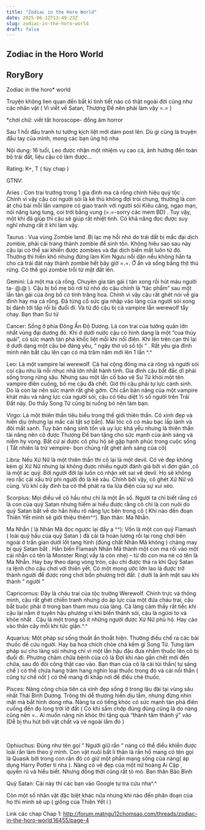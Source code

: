 ```yaml
---
title: "Zodiac in the Horo World"
date: 2025-06-12T13:49:23Z
slug: zodiac-in-the-horo-world
draft: false
---
```


## Zodiac in the Horo World

## RoryBory

Zodiac in the horo* world
 
Truyện không lien quan đến bất kì tình tiết nào có thật ngoài đời cũng như các nhân vật ( Vì viết về Satan, Thượng Đế nên phải làm vậy =.=  )
 
*chơi chữ: viết tắt horoscope- đồng âm horror
 
Sau 1 hồi đấu tranh tư tưởng kịch liệt mới dám post lên. Dù gì cũng là truyện đầu tay của mình, mong các bạn ủng hộ nha
 
Nội dung: 16 tuổi, Leo được nhận một nhiệm vụ cao cả, ảnh hưởng đến toàn bộ trái đất, liệu cậu có làm được...
 
Rating: K+, T ( tùy chap )
 
 
GTNV:
 
Aries : Con trai trưởng trong 1 gia đình ma cà rồng chính hiệu quý tộc . Chính vì vậy cậu coi người sói là kẻ thù không đợi tròi chung, thường là con át chủ bài mỗi lần vampire có giao tranh với người sói Kiêu căng, ngạo mạn, nói năng lung tung, coi trời bằng vung (=.=-sorry các mem BD) . Tuy vậy, một khi đã giúp thì cậu sẽ giúp rất nhiệt tình. Có khả năng đọc được suy nghĩ nhưng rất ít khi làm vậy.
 

 
Taurus : Vua vùng Zombie land .Bị lạc mẹ hồi nhỏ do trái đất bị mắc đại dịch zombie, phải cải trang thành zombie để sinh tồn. Không hiêu sao sau này cậu lại có thể sai khiến được zombies và đại dịch biến mất luôn từ đó. Thường thì hiền khô nhưng đừng làm Kim Ngưu nổi dận nếu không hắn ta cho cả trái đát này thành zombie hết bây giờ =.=. Ở ẩn và sống bằng thịt thú rừng. Có thể gọi zombie trồi từ mặt đất lên.

 
Gemini: Là một ma cà rồng. Chuyên gia tán gái ( tán xong rồi hút máu người ta- @.@ ). Cậu bị bố mẹ bỏ rơi từ nhỏ do cậu chính là “tác phẩm” sau một lần tán gái của ông bố có tính trăng hoa. Chính vì vậy cậu rất ghét nói về gia đình hay ma cà rồng. Đã từng cố sức gia nhập vào làng của người sói xong bị đánh tới tấp rồi bị đuổi đi. Và từ đó cậu bị cả vampire lẫn werewolf tẩy chay. Bạn than Sư tử

 
Cancer: Sống ở phía Đông Ấn Độ Dương. Là con trai của tướng quân lớn nhất vùng đại dương đó. Khi ở dưới nước cậu có hình dang là một “cua thủy quái”, có sức mạnh tàn phá khốc liệt mỗi khi nổi điên. Khi lên trên cạn thì lại ở dưới dạng một cậu bé đáng yêu, “ ngây thơ vô số tội “ . Rất yêu gia đình mình nên bắt cậu lên cạn có mà trăm năm mới lên 1 lần ^.^

 
Leo: Là một vampire lai werewolf. Cả hai cộng đông ma cà rông và người sói coi cậu nhu là nỗi nhục nhã lớn nhất hành tinh. Gia đình cậu bất đắc dĩ phải sống trong rừng sâu. Nhưng sau một lần cố bảo vệ Sư Tử khỏi một tên vampire điên cuồng, bố mẹ cậu đã chết. Giờ thì cậu phải tự lực cánh sinh. Do là con lai nên sức mạnh rất ghê gớm. Chỉ cần bản năng của một vampire khát máu và năng lực của người sói, cậu có tiêu diệt ½ số người trên Trái Đất này. Do thấy Song Tử cũng bị ruồng bỏ nên làm bạn.

 
Virgo: Là một thiên thần tiêu biểu trong thế giới thiên thần. Cô xinh đẹp và hiền dịu (nhưng lại mắc cái tật sợ bẩn). Mái tóc cô có màu bạc lấp lánh và đôi mắt xanh. Tuy bản năng sinh tồn và uy lực khá yếu nhưng là thiên thần tài năng nên cô được Thượng Đế ban tặng cho sức mạnh của ánh sáng và niềm hy vọng. Bất cứ ai được cô phu hộ sẽ gặp hạnh phúc trong cuộc sống ( Tất nhiên là trừ vempire- bọn chúng rất ghét ánh sáng của cô)

 
Libra: Nếu Xử Nữ là một thiên thần thì cô lại là một devil. Có vẻ đep không kém gì Xử Nữ nhưng lại không được nhiều người đánh giá bởi vì đơn giản ,cô là một ác quỷ. Bời ngưởi đời lại luôn có nhận xét sai về devil. Họ sẽ không reo rắc cái xấu trừ phi người đó là kẻ xâu. Chính bởi vậy, cô ghét Xử Nữ vô cùng. Vũ khí cây đinh ba có thể phát ra tia lửa điện của sự xui xẻo.

 
Scorpius: Mọi điều về cô hầu như chỉ là một ẩn số. Người ta chỉ biết rằng cô là con của quỷ Satan nhưng hiếm ai hiểu được rằng cô chỉ là con nuôi do quỷ Satan bắt về do hắn hiểu rõ năng lực bên trong cô ( Khi nào đến đoạn Thiên Yết mình sẽ giới thiệu thêm^^). Bạn thân: Ma Nhẫn.
 
Ma Nhẫn ( là Nhân Mã đọc ngược lại đấy ạ ^^): Vốn là một con quỷ Flamash ( loài quỷ hầu của quỷ Satan ) đã cải tà hoàn lương rồi lại rong chơi bên ngoài ở trần gian dưới lốt tang hình (đúng chất Nhân Mã không ) chảng may bị quỷ Satan bắt . Hắn biến Flamash Nhân Mã thành một con ma rồi vào một cái nhẫn có tên là Monster Ring( vầy là còn nhẹ) – từ đó con ma nè có tên là Ma Nhẫn. Hay bay theo dạng vòng tròn, cậu chỉ được thả ra khi Quỷ Satan ra lệnh cho cậu chơi với thiên yết. Có một mong ước lớn lao là được trở thành người để được rong chơi bốn phương trời đất. ( dưới là ảnh mặt sau khi thành " người "
 

 
Capricornus: Đây là cháu trai của tộc trưởng Werewolf. Chính trực và thông minh, cậu rất ghét chiến tranh nhưng do áp lực của một đứa cháu trai, cậu bắt buộc phải ở trong ban tham mưu của làng. Cả làng cảm thấy rất tiếc khi cậu lại nằm ở tuyên hậu phương vì khi biến thành sói, cậu là ngừoi to và khỏe nhất . Cậu là một trong số ít những người được Xử Nữ phù hộ. Hay cào vào thân cây mỗi khi tức giận.^.^

 
Aquarius: Một pháp sư sống thoắt ẩn thoắt hiện. Thường điều chế ra các bài thuốc để cứu người. Hay ba hoa chích chòe chả kếm gì Song Tử. Tưng làm pháp sư cho làng sói nhưng chỉ vì một lần hậu đậu đưa nhầm thuốc lên cô bị đuổi đi. Phương châm chữa bệnh của cô là Đợi khi nào gần chết mới đến chữa, sau đó đòi công thật cao vào. Bạn than của cô là cái túi thần( tự sáng chế ) có thể chứa hang trăm hang nghìn loại thuốc trong đó và cái nồi thần ( cũng tự chế nốt ) có thể mang đi khắp nơi để điều ché thuốc.

 
Pisces: Nàng công chúa tiên cá xinh đẹp sống ở trong lâu đài tại vùng sâu nhất Thái Bình Dương. Trông thì dễ thương hiền dịu lắm, nhưng đừng nhìn mặt mà bắt hình dong nha. Nàng ta có tiếng khóc có sức mạnh tàn phá điên cuồng đến đọ long trời lở đất ( Có khi sấm chớp đùng đùng cũng là do nàng cũng nên =.. Ai muốn nàng nín khóc thì tặng quà “thành tâm thành ý” vào (Dễ bị thu hút bởi vật chất và vẻ ngoài lắm đó )
 
 
 
​
 
Ophiuchus: Đúng như tên gọi “ Người giữ rắn “ nàng có thể điều khiển được loài rắn làm theo ý mình. Con vật nuôi bất li thân là rắn hổ mang có tên gọi là Quasik bởi trong con rắn đó có giữ một phần mạng sống của nàng( áp dụng Harry Potter tí nha ). Nàng có vẻ đẹp của một nữ hoàng Ai Cập , quyến rũ và hiểu biết. Nhưng đồng thời cũng rất tò mò. Ban thân Bảo Bình

Quỷ Satan: Cái này thì các bạn vào Google tự tra cứu nha^.^
 
Còn một số nhân vật đặc biệt khác nữa nhưng khi nào đến phân đoạn của họ thì mình sẽ up ( giống của Thiên Yết í )
 
 
Link các chap​ 
Chap 1: http://forum.matngu12chomsao.com/threads/zodiac-in-the-horo-world.16455/page-4